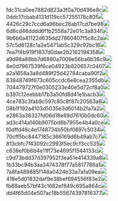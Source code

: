 fdc31ca0ee7882d823a3f0a70d496e8c<img  src="https://img.alicdn.com/bao/uploaded/i3/2639837995/TB2me9npIj_B1NjSZFHXXaDWpXa_!!2639837995.jpg_160x160.jpg">
0ddc17cbab4131d119cc57255178c80f<img  src="https://img.alicdn.com/bao/uploaded/i1/2639837995/O1CN0128vl0KHRyAexEmp_!!2639837995.jpg_160x160.jpg">
4426c29c7ccd6a96bec26ab17cd7be98<img  src="https://img.alicdn.com/bao/uploaded/i4/2639837995/O1CN0128vl03pVszyGMqJ_!!2639837995.jpg_160x160.jpg">
6d8cd46dddd6f1b2558a72e01c3a834f<img  src="https://img.alicdn.com/bao/uploaded/i2/2639837995/O1CN0128vl0Ih2dy6u3Fm_!!2639837995.jpg_160x160.jpg">
9b6b6a41122d635dd27860407f5c8c2a<img  src="https://img.alicdn.com/bao/uploaded/i4/2639837995/O1CN0128vl0WN9kjPa3ZD_!!2639837995.jpg_160x160.jpg">
57c5d6128c1a2e5471ab5c329c92bc16<img  src="https://img.alicdn.com/bao/uploaded/i3/2639837995/O1CN0128vl0EHQKbxN3lK_!!2639837995.jpg_160x160.jpg">
7ea7f4b919f1837d0dae2b2162194358<img  src="https://img.alicdn.com/bao/uploaded/i2/2639837995/O1CN0128vl0QpJsAxAuM2_!!2639837995.jpg_160x160.jpg">
a9d98a88bb7d6880a7009e56ba6b36c9<img  src="https://img.alicdn.com/bao/uploaded/i2/2639837995/TB2mEA3prZnBKNjSZFGXXbt3FXa_!!2639837995.jpg_160x160.jpg">
6e0d7967539f6ce04923b820657c0407<img  src="https://img.alicdn.com/bao/uploaded/i4/2639837995/O1CN0128vl0PRwlhNmqng_!!2639837995.jpg_160x160.jpg">
a2a1658a3a8d489f25d42784caba90f2<img  src="https://img.alicdn.com/bao/uploaded/i4/2639837995/O1CN0128vl0FocLMl3t6j_!!2639837995.jpg_160x160.jpg">
63848749f673c605ccdc6e8cea2355db<img  src="https://img.alicdn.com/bao/uploaded/i1/2639837995/O1CN0128vl0Y8l0ANbkeI_!!2639837995.jpg_160x160.jpg">
704479727f0e0305233e40e5d72cf8a0<img  src="https://img.alicdn.com/bao/uploaded/i2/2639837995/O1CN0128vl0XdJSdMeYER_!!2639837995.jpg_160x160.jpg">
b397c12eebbb17b3a50fd8d41e1bacb3<img  src="https://img.alicdn.com/imgextra/i1/2639837995/O1CN0128vl0p4bvrV5GQS_!!2639837995.jpg">
4ce783c3fab9c597c85c8f87c20563a6<img  src="https://img.alicdn.com/imgextra/i4/2639837995/O1CN0128vl0oIBXArl9Da_!!2639837995.jpg">
08b1f192a4103d5035e3d6014b2fa7a2<img  src="https://img.alicdn.com/imgextra/i4/2639837995/O1CN0128vl0oqfEYNTgxN_!!2639837995.jpg">
e2863a36327fd06d18e69d7610b0dc60<img  src="https://img.alicdn.com/imgextra/i2/2639837995/O1CN0128vl0pgW365gFMx_!!2639837995.jpg">
ad3c414a140b9075bd8b7955e4b4a0ce<img  src="https://img.alicdn.com/imgextra/i3/2639837995/O1CN0128vl0ptjhKW5i4j_!!2639837995.jpg">
f0dffd48c4e1748734b50bf0697c5034<img  src="https://img.alicdn.com/imgextra/i2/2639837995/O1CN0128vl0nyD6C8GqSg_!!2639837995.jpg">
70cff5bc8447185c366169d6b49ab7c7<img  src="https://img.alicdn.com/imgextra/i1/2639837995/O1CN0128vl0ptmB9eCrYv_!!2639837995.jpg">
813cbfc7f43092c2993f5ec9cf3cc535<img  src="https://img.alicdn.com/imgextra/i1/2639837995/O1CN0128vl0mlZqLB6IsL_!!2639837995.jpg">
c638ef0b6b4e11ff73e4695f1544133c<img  src="https://img.alicdn.com/imgextra/i1/2639837995/O1CN0128vl0nyD6C6k1QK_!!2639837995.jpg">
c9d73bdd37d397952f3ea51e414339a8<img  src="https://img.alicdn.com/imgextra/i1/2639837995/O1CN0128vl0oqed7nERZ8_!!2639837995.jpg">
1b33bc94b3aa3474378f77a5817786a1<img  src="https://img.alicdn.com/imgextra/i2/2639837995/O1CN0128vl0oCXh2SPONy_!!2639837995.jpg">
7a8fa489885f148a0424b33a7afa09ea<img  src="https://img.alicdn.com/imgextra/i4/2639837995/O1CN0128vl0oqKDdZHvmR_!!2639837995.jpg">
418e5d01832daf9e38bef694556f83e2<img  src="https://img.alicdn.com/imgextra/i1/2639837995/O1CN0128vl0oCXtVTjccV_!!2639837995.jpg">
fb88aeb57bf43c1682ef849c695a864c<img  src="https://img.alicdn.com/imgextra/i3/2639837995/O1CN0128vl0ptmNceVp3k_!!2639837995.jpg">
dd4f65d04e507ac18b55674397816377<img  src="https://img.alicdn.com/imgextra/i4/2639837995/O1CN0128vl0mMvSYG5wc4_!!2639837995.jpg">
